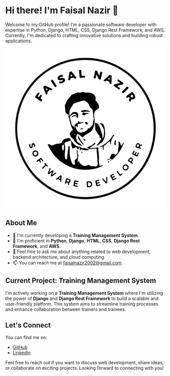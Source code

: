 # Hi there! I'm Faisal Nazir 👋

Welcome to my GitHub profile! I'm a passionate software developer with expertise in Python, Django, HTML, CSS, Django Rest Framework, and AWS. Currently, I'm dedicated to crafting innovative solutions and building robust applications.

![SVG Image](hello.svg)

## About Me

- 🔭 I'm currently developing a **Training Management System**.
- 🌱 I'm proficient in **Python**, **Django**, **HTML**, **CSS**, **Django Rest Framework**, and **AWS**.
- 💬 Feel free to ask me about anything related to web development, backend architecture, and cloud computing.
- 📫 You can reach me at faisalnazir2002@gmail.com.

## Current Project: Training Management System

I'm actively working on a **Training Management System** where I'm utilizing the power of **Django** and **Django Rest Framework** to build a scalable and user-friendly platform. This system aims to streamline training processes and enhance collaboration between trainers and trainees.

## Let's Connect

You can find me on:

- [GitHub](https://github.com/Faizzzal)
- [LinkedIn](https://www.linkedin.com/in/faisalnazirfn)

Feel free to reach out if you want to discuss web development, share ideas, or collaborate on exciting projects. Looking forward to connecting with you!


